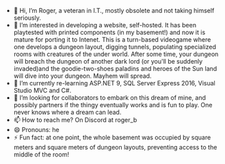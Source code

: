 - 👋 Hi, I’m Roger, a veteran in I.T., mostly obsolete and not taking himself seriously.
- 👀 I’m interested in developing a website, self-hosted. It has been playtested with printed components (in my basement!) and now it is mature for porting it to Intenet. This is a turn-based videogame where one develops a dungeon layout, digging tunnels, populating specialized rooms with creatures of the under world. After some time, your dungeon will breach the dungeon of another dark lord (or you'll be suddenly invaded)and the goodie-two-shoes paladins and heroes of the Sun land will dive into your dungeon. Mayhem will spread.
- 🌱 I’m currently re-learning ASP.NET 9, SQL Server Express 2016, Visual Studio MVC and C#. 
- 💞️ I’m looking for collaborators to embark on this dream of mine, and possibly partners if the thingy eventually works and is fun to play. One never knows where a dream can lead.
- 📫 How to reach me? On Discord at roger_b
- 😄 Pronouns: he
- ⚡ Fun fact: at one point, the whole basement was occupied by square meters and square meters of dungeon layouts, preventing access to the middle of the room!

<!---
tsarriri/tsarriri is a ✨ special ✨ repository because its `README.md` (this file) appears on your GitHub profile.
You can click the Preview link to take a look at your changes.
--->
